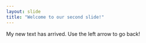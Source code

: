 ```yaml
---
layout: slide
title: "Welcome to our second slide!"
---
```

My new text has arrived.
Use the left arrow to go back!
